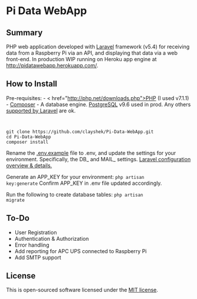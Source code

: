# Pi Data WebApp

## Summary

PHP web application developed with <a href="https://laravel.com/docs">Laravel</a> framework (v5.4) for receiving data from 
a Raspberry Pi via an API, and displaying that data via a web front-end. In production
WIP running on Heroku app engine at http://pidatawebapp.herokuapp.com/.

## How to Install

Pre-requisites:
    - < href="http://php.net/downloads.php">PHP</a> (I used v7.1.1)
    - <a href="https://getcomposer.org/">Composer</a>
    - A database engine. <a href="https://www.postgresql.org/download/">PostgreSQL</a> v9.6 used in prod. Any others <a href="https://laravel.com/docs/5.4/database">supported by Laravel</a> are ok.

<pre><code>

git clone https://github.com/clayshek/Pi-Data-WebApp.git
cd Pi-Data-WebApp
composer install
</code></pre>

Rename the <a href="https://github.com/laravel/laravel/blob/master/.env.example">.env.example</a> file to .env, and update the settings for your environment.
Specifically, the DB_ and MAIL_ settings. 
<a href="https://laravel.com/docs/5.4/configuration">Laravel configuration overview & details.</a>

Generate an APP_KEY for your environment:
<code>php artisan key:generate</code>
Confirm APP_KEY in .env file updated accordingly.

Run the following to create database tables:
<code>php artisan migrate</code>


## To-Do

 - User Registration
 - Authentication & Authorization
 - Error handling
 - Add reporting for APC UPS connected to Raspberry Pi 
 - Add SMTP support

## License

This is open-sourced software licensed under the [MIT license](http://opensource.org/licenses/MIT).
